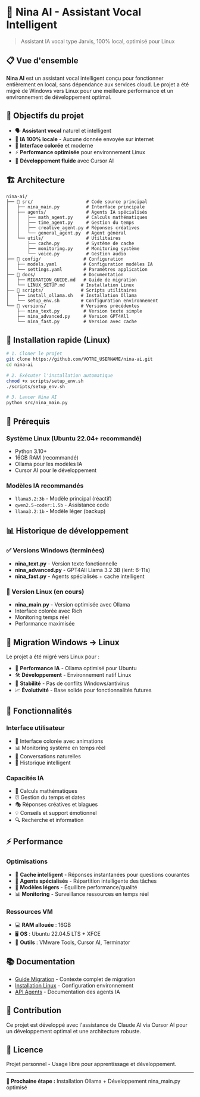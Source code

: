 # 🤖 Nina AI - Assistant Vocal Intelligent

> Assistant IA vocal type Jarvis, 100% local, optimisé pour Linux

## 📋 Vue d'ensemble

**Nina AI** est un assistant vocal intelligent conçu pour fonctionner entièrement en local, sans dépendance aux services cloud. Le projet a été migré de Windows vers Linux pour une meilleure performance et un environnement de développement optimal.

## 🎯 Objectifs du projet

- 🗣️ **Assistant vocal** naturel et intelligent
- 🧠 **IA 100% locale** - Aucune donnée envoyée sur internet
- 🎨 **Interface colorée** et moderne
- ⚡ **Performance optimisée** pour environnement Linux
- 🔧 **Développement fluide** avec Cursor AI

## 🏗️ Architecture

```
nina-ai/
├── 📁 src/                    # Code source principal
│   ├── nina_main.py          # Interface principale
│   ├── agents/               # Agents IA spécialisés
│   │   ├── math_agent.py     # Calculs mathématiques
│   │   ├── time_agent.py     # Gestion du temps
│   │   ├── creative_agent.py # Réponses créatives
│   │   └── general_agent.py  # Agent général
│   └── utils/                # Utilitaires
│       ├── cache.py          # Système de cache
│       ├── monitoring.py     # Monitoring système
│       └── voice.py          # Gestion audio
├── 📁 config/                # Configuration
│   ├── models.yaml          # Configuration modèles IA
│   └── settings.yaml        # Paramètres application
├── 📁 docs/                  # Documentation
│   ├── MIGRATION_GUIDE.md   # Guide de migration
│   └── LINUX_SETUP.md      # Installation Linux
├── 📁 scripts/              # Scripts utilitaires
│   ├── install_ollama.sh   # Installation Ollama
│   └── setup_env.sh        # Configuration environnement
└── 📁 versions/             # Versions précédentes
    ├── nina_text.py         # Version texte simple
    ├── nina_advanced.py     # Version GPT4All
    └── nina_fast.py         # Version avec cache
```

## 🚀 Installation rapide (Linux)

```bash
# 1. Cloner le projet
git clone https://github.com/VOTRE_USERNAME/nina-ai.git
cd nina-ai

# 2. Exécuter l'installation automatique
chmod +x scripts/setup_env.sh
./scripts/setup_env.sh

# 3. Lancer Nina AI
python src/nina_main.py
```

## 🔧 Prérequis

### Système Linux (Ubuntu 22.04+ recommandé)
- Python 3.10+
- 16GB RAM (recommandé)
- Ollama pour les modèles IA
- Cursor AI pour le développement

### Modèles IA recommandés
- `llama3.2:3b` - Modèle principal (réactif)
- `qwen2.5-coder:1.5b` - Assistance code
- `llama3.2:1b` - Modèle léger (backup)

## 📊 Historique de développement

### ✅ Versions Windows (terminées)
- **nina_text.py** - Version texte fonctionnelle
- **nina_advanced.py** - GPT4All Llama 3.2 3B (lent: 6-11s)
- **nina_fast.py** - Agents spécialisés + cache intelligent

### 🎯 Version Linux (en cours)
- **nina_main.py** - Version optimisée avec Ollama
- Interface colorée avec Rich
- Monitoring temps réel
- Performance maximisée

## 🔄 Migration Windows → Linux

Le projet a été migré vers Linux pour :
- 🚀 **Performance IA** - Ollama optimisé pour Ubuntu
- 🛠️ **Développement** - Environnement natif Linux
- 🔧 **Stabilité** - Pas de conflits Windows/antivirus
- 📈 **Évolutivité** - Base solide pour fonctionnalités futures

## 🎨 Fonctionnalités

### Interface utilisateur
- 🌈 Interface colorée avec animations
- 📊 Monitoring système en temps réel
- 💬 Conversations naturelles
- 📝 Historique intelligent

### Capacités IA
- 🧮 Calculs mathématiques
- ⏰ Gestion du temps et dates
- 🎭 Réponses créatives et blagues
- 💡 Conseils et support émotionnel
- 🔍 Recherche et information

## ⚡ Performance

### Optimisations
- 💾 **Cache intelligent** - Réponses instantanées pour questions courantes
- 🤖 **Agents spécialisés** - Répartition intelligente des tâches
- 🧠 **Modèles légers** - Équilibre performance/qualité
- 📊 **Monitoring** - Surveillance ressources en temps réel

### Ressources VM
- 💻 **RAM allouée** : 16GB
- 🖥️ **OS** : Ubuntu 22.04.5 LTS + XFCE
- 🔧 **Outils** : VMware Tools, Cursor AI, Terminator

## 📚 Documentation

- [Guide Migration](docs/MIGRATION_GUIDE.md) - Contexte complet de migration
- [Installation Linux](docs/LINUX_SETUP.md) - Configuration environnement
- [API Agents](docs/API.md) - Documentation des agents IA

## 🤝 Contribution

Ce projet est développé avec l'assistance de Claude AI via Cursor AI pour un développement optimal et une architecture robuste.

## 📄 Licence

Projet personnel - Usage libre pour apprentissage et développement.

---

**🎯 Prochaine étape :** Installation Ollama + Développement nina_main.py optimisé 